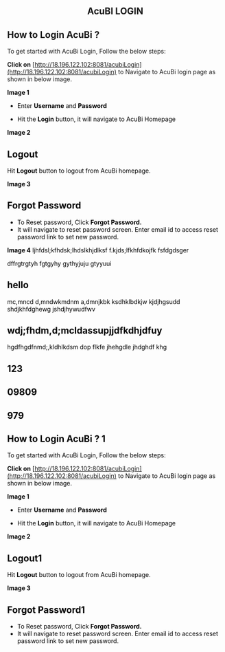 



<center><h2>AcuBI LOGIN</h1></center>

## How to Login AcuBi ?

To get started with AcuBi Login, Follow the below steps:

<b>Click on</b>  [http://18.196.122.102:8081/acubiLogin](http://18.196.122.102:8081/acubiLogin)  to Navigate to AcuBi login page as shown in below image.



<b><font color = "Black"> Image 1</b>

-  Enter  <b>Username</b> and <b>Password</b>

- Hit the  <b>Login</b> button, it will navigate to AcuBi  Homepage


<b><font color = "Black"> Image 2</b>

## Logout

Hit <b>Logout</b> button to logout from AcuBi homepage.


<b><font color = "Black"> Image 3</b>

## Forgot Password

  - To Reset password, Click <b>Forgot Password.</b>
  - It will navigate to reset password screen. Enter email id to access reset password link to set new password.
  
 
 <b><font color = "Black"> Image 4</b>
ljhfdsl;kfhdsk;lhdslkhjdlksf
f.kjds;lfkhfdkojfk
fsfdgdsger

dffrgtrgtyh
fgtgyhy
gythyjuju
gtyyuui

## hello
mc,mncd
d,mndwkmdnm
a,dmnjkbk
ksdhklbdkjw
kjdjhgsudd
shdjkhfdghewg
jshdjhywudfwv

## wdj;fhdm,d;mcldassupjjdfkdhjdfuy
hgdfhgdfnmd;,kldhlkdsm
dop
flkfe
jhehgdle
jhdghdf
khg



## 123


## 09809

## 979

## How to Login AcuBi ? 1

To get started with AcuBi Login, Follow the below steps:

<b>Click on</b>  [http://18.196.122.102:8081/acubiLogin](http://18.196.122.102:8081/acubiLogin)  to Navigate to AcuBi login page as shown in below image.



<b><font color = "Black"> Image 1</b>

-  Enter  <b>Username</b> and <b>Password</b>

- Hit the  <b>Login</b> button, it will navigate to AcuBi  Homepage


<b><font color = "Black"> Image 2</b>

## Logout1

Hit <b>Logout</b> button to logout from AcuBi homepage.


<b><font color = "Black"> Image 3</b>

## Forgot Password1

  - To Reset password, Click <b>Forgot Password.</b>
  - It will navigate to reset password screen. Enter email id to access reset password link to set new password.
<!--stackedit_data:
eyJoaXN0b3J5IjpbLTE0NDQ2NjE5MTksMTMzNDcwMTc3NSwtNz
U0MjM0NzAsMTc5MzM1NTk1OSwtODIwMDI3ODA5XX0=
-->